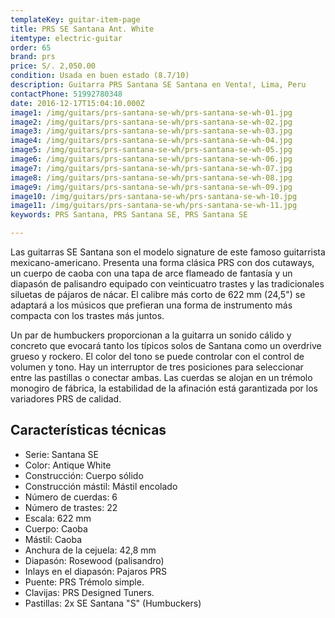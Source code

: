 ```yaml
---
templateKey: guitar-item-page
title: PRS SE Santana Ant. White
itemtype: electric-guitar
order: 65
brand: prs
price: S/. 2,050.00
condition: Usada en buen estado (8.7/10)
description: Guitarra PRS Santana SE Santana en Venta!, Lima, Peru
contactPhone: 51992780348
date: 2016-12-17T15:04:10.000Z
image1: /img/guitars/prs-santana-se-wh/prs-santana-se-wh-01.jpg
image2: /img/guitars/prs-santana-se-wh/prs-santana-se-wh-02.jpg
image3: /img/guitars/prs-santana-se-wh/prs-santana-se-wh-03.jpg
image4: /img/guitars/prs-santana-se-wh/prs-santana-se-wh-04.jpg
image5: /img/guitars/prs-santana-se-wh/prs-santana-se-wh-05.jpg
image6: /img/guitars/prs-santana-se-wh/prs-santana-se-wh-06.jpg
image7: /img/guitars/prs-santana-se-wh/prs-santana-se-wh-07.jpg
image8: /img/guitars/prs-santana-se-wh/prs-santana-se-wh-08.jpg
image9: /img/guitars/prs-santana-se-wh/prs-santana-se-wh-09.jpg
image10: /img/guitars/prs-santana-se-wh/prs-santana-se-wh-10.jpg
image11: /img/guitars/prs-santana-se-wh/prs-santana-se-wh-11.jpg
keywords: PRS Santana, PRS Santana SE, PRS Santana SE 

---
```

Las guitarras SE Santana son el modelo signature de este famoso guitarrista mexicano-americano. Presenta una forma clásica PRS con dos cutaways, un cuerpo de caoba con una tapa de arce flameado de fantasía y un diapasón de palisandro equipado con veinticuatro trastes y las tradicionales siluetas de pájaros de nácar. El calibre más corto de 622 mm (24,5") se adaptará a los músicos que prefieran una forma de instrumento más compacta con los trastes más juntos.

Un par de humbuckers proporcionan a la guitarra un sonido cálido y concreto que evocará tanto los típicos solos de Santana como un overdrive grueso y rockero. El color del tono se puede controlar con el control de volumen y tono. Hay un interruptor de tres posiciones para seleccionar entre las pastillas o conectar ambas. Las cuerdas se alojan en un trémolo monogiro de fábrica, la estabilidad de la afinación está garantizada por los variadores PRS de calidad.

## Características técnicas

* Serie: Santana SE
* Color: Antique White
* Construcción: Cuerpo sólido
* Construcción mástil: Mástil encolado
* Número de cuerdas: 6
* Número de trastes: 22
* Escala: 622 mm
* Cuerpo: Caoba
* Mástil: Caoba
* Anchura de la cejuela: 42,8 mm
* Diapasón: Rosewood (palisandro)
* Inlays en el diapasón: Pajaros PRS
* Puente: PRS Trémolo simple.
* Clavijas: PRS Designed Tuners.
* Pastillas: 2x SE Santana "S" (Humbuckers)